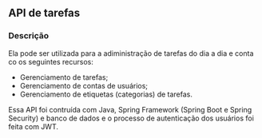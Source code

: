 ## API de tarefas

### Descrição
Ela pode ser utilizada para a adiministração de tarefas do dia a dia e conta co os seguintes recursos:
- Gerenciamento de tarefas;
- Gerenciamento de contas de usuários;
- Gerenciamento de etiquetas (categorias) de tarefas.

Essa API foi contruída com Java, Spring Framework (Spring Boot e Spring Security) e banco de dados e o processo de autenticação dos usuários foi feita com JWT.
